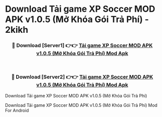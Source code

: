 # Download Tải game XP Soccer MOD APK v1.0.5 (Mở Khóa Gói Trả Phí) - 2kikh


<div align="center">
<h3>🔴 Download [Server1] 👉👉 <a href="https://apk-comot.site?title=Tải_game_XP_Soccer_MOD_APK_v1.0.5_(Mở_Khóa_Gói_Trả_Phí)">Tải game XP Soccer MOD APK v1.0.5 (Mở Khóa Gói Trả Phí) Mod Apk</a></h3><br>
<h3>🔴 Download [Server2] 👉👉 <a href="https://apk-comot.site?title=Tải_game_XP_Soccer_MOD_APK_v1.0.5_(Mở_Khóa_Gói_Trả_Phí)">Tải game XP Soccer MOD APK v1.0.5 (Mở Khóa Gói Trả Phí) Mod Apk</a></h3>
</div>



Download Tải game XP Soccer MOD APK v1.0.5 (Mở Khóa Gói Trả Phí) 

Download Tải game XP Soccer MOD APK v1.0.5 (Mở Khóa Gói Trả Phí) Mod For Android